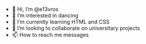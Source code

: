 - 👋 Hi, I’m @e13vros
- 👀 I’m interested in dancing
- 🌱 I’m currently learning HTML and CSS
- 💞️ I’m looking to collaborate on universitary projects
- 📫 How to reach me messages

<!---
e13vros/e13vros is a ✨ special ✨ repository because its `README.md` (this file) appears on your GitHub profile.
You can click the Preview link to take a look at your changes.
--->

